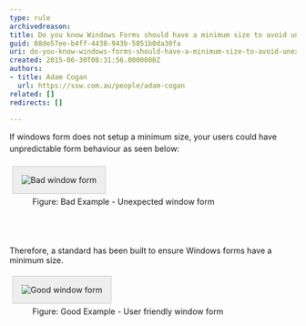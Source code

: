 ```yaml
---
type: rule
archivedreason: 
title: Do you know Windows Forms should have a minimum size to avoid unexpected UI behavior
guid: 08de57ee-b4ff-4438-943b-5851b0da30fa
uri: do-you-know-windows-forms-should-have-a-minimum-size-to-avoid-unexpected-ui-behavior
created: 2015-06-30T08:31:56.0000000Z
authors:
- title: Adam Cogan
  url: https://ssw.com.au/people/adam-cogan
related: []
redirects: []

---
```



<span style="line-height&#58;20.7999992370605px;"></span><span style="line-height&#58;20.7999992370605px;">If windows form does not setup a minimum size, your users could have unpredictable form behaviour​ as seen below&#58;</span><div><span style="line-height&#58;20.7999992370605px;"></span><dt style="border&#58;none;"><img alt="Bad window form" src="http&#58;//www.ssw.com.au/ssw/Standards/Rules/Images/Bugsize.gif" style="margin&#58;5px;padding&#58;15px;border&#58;1px solid #cccccc;background&#58;#eeeeee;" /></dt><dd class="ssw15-rteElement-FigureBad">​Figure&#58; Bad Example - Unexpected window form​</dd><span style="line-height&#58;20.7999992370605px;"><br></span></div>
<br><excerpt class='endintro'></excerpt><br>
<p>​Therefore, a standard has been built to ensure Windows forms have a minimum size.</p><dt style="border&#58;none;"><img alt="Good window form" src="http&#58;//www.ssw.com.au/ssw/Standards/Rules/Images/Minisize.gif" style="margin&#58;5px;padding&#58;15px;border&#58;1px solid #cccccc;background&#58;#eeeeee;" /></dt><dd class="ssw15-rteElement-FigureGood">Figu​re&#58; Good Example - User friendly window form​​</dd>​<p>​<br></p>


